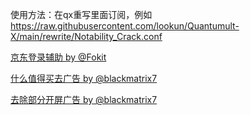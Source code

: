 使用方法：在qx重写里面订阅，例如 https://raw.githubusercontent.com/lookun/Quantumult-X/main/rewrite/Notability_Crack.conf


[京东登录辅助 by @Fokit](https://raw.githubusercontent.com/Fokit/Quantumult-X/main/rewrite/jd_login_help2.sgmodule)

[什么值得买去广告 by @blackmatrix7](https://raw.githubusercontent.com/blackmatrix7/ios_rule_script/master/script/smzdm/smzdm_remove_ads.qxrewrite)

[去除部分开屏广告 by @blackmatrix7](https://raw.githubusercontent.com/blackmatrix7/ios_rule_script/master/script/startup/startup.qxrewrite)

